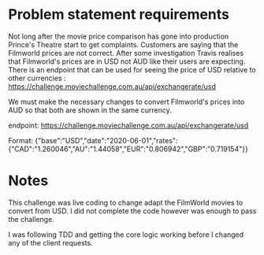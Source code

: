 # Problem statement requirements

Not long after the movie price comparison has gone into production Prince's Theatre start to get complaints. Customers are saying that the Filmworld prices are not correct.
After some investigation Travis realises that Filmworld's prices are in USD not AUD like their users are expecting.
There is an endpoint that can be used for seeing the price of USD relative to other currencies : https://challenge.moviechallenge.com.au/api/exchangerate/usd

We must make the necessary changes to convert Filmworld's prices into AUD so that both are shown in the same currency.

endpoint: https://challenge.moviechallenge.com.au/api/exchangerate/usd

Format: {"base":"USD","date":"2020-06-01","rates":{"CAD":"1.260046","AU":"1.44058","EUR":"0.806942","GBP":"0.719154"}}

# Notes
This challenge was live coding to change adapt the FilmWorld movies to convert from USD. I did not complete the code however was enough to pass the challenge.

I was following TDD and getting the core logic working before I changed any of the client requests.